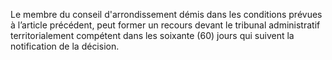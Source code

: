 Le membre du conseil d'arrondissement démis dans les conditions prévues à l’article précédent, peut former un recours devant le tribunal administratif territorialement compétent dans les soixante (60) jours qui suivent la notification de la décision.